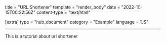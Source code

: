 title = "URL Shortener"
template = "render_body"
date = "2022-10-15T00:22:56Z"
content-type = "text/html"

[extra]
type = "hub_document"
category = "Example"
language = "JS"

---

This is a tutorial about url shortener